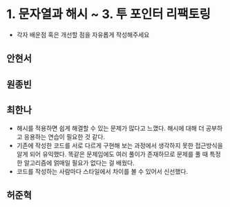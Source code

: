 # 1. 문자열과 해시 ~ 3. 투 포인터 리팩토링 

- 각자 배운점 혹은 개선할 점을 자유롭게 작성해주세요


## 안현서

## 원종빈

## 최한나
* 해시를 적용하면 쉽게 해결할 수 있는 문제가 많다고 느꼈다. 해시에 대해 더 공부하고 응용하는 연습이 필요한 것 같다.
* 기존에 작성한 코드를 서로 다르게 구현해 보는 과정에서 생각하지 못한 접근방식을 알게 되어 유익했다. 똑같은 문제임에도 여러 풀이가 존재하므로 문제를 풀 때 특정한 알고리즘에 얽매일 필요가 없다는 걸 배웠다.
* 코드를 작성하는 사람마다 스타일에서 차이를 볼 수 있어서 신선했다.

## 허준혁
